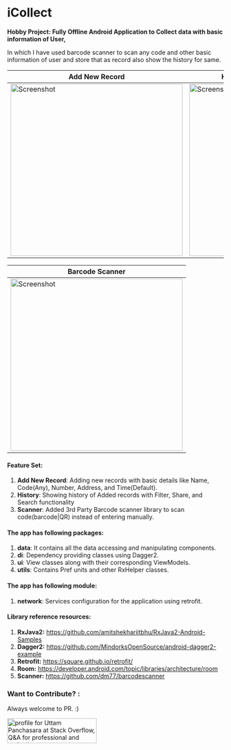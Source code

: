 # iCollect
**Hobby Project: Fully Offline Android Application to Collect data with basic information of User,**

In which I have used barcode scanner to scan any code and other basic information of user and store that as record also show the history for same.

| Add New Record | History with (Filter,Detail,Share) | Search |
| ------------------------------- | ------------------------------- | -------------------------------- | 
| <img src="https://i.imgur.com/bN0ClZg.gif" height="400" alt="Screenshot"/>  | <img src="https://i.imgur.com/C9vy26y.gif" height="400" alt="Screenshot"/> | <img src="https://i.imgur.com/4JZu84t.gif" height="400" alt="Screenshot"/> |

| Barcode Scanner |
| -------------------------------- |
| <img src="https://i.imgur.com/fgLnMJX.gif" height="400" alt="Screenshot"/> |



#### Feature Set:
1. **Add New Record**: Adding new records with basic details like Name, Code(Any), Number, Address, and Time(Default).
2. **History**: Showing history of Added records with Filter, Share, and Search functionality
3. **Scanner**: Added 3rd Party Barcode scanner library to scan code(barcode|QR) instead of entering manually.

#### The app has following packages:
1. **data**: It contains all the data accessing and manipulating components.
2. **di**: Dependency providing classes using Dagger2.
3. **ui**: View classes along with their corresponding ViewModels.
4. **utils**: Contains Pref units and other RxHelper classes.

#### The app has following module:
1. **network**: Services configuration for the application using retrofit.

#### Library reference resources:
1. **RxJava2:** https://github.com/amitshekhariitbhu/RxJava2-Android-Samples
2. **Dagger2:** https://github.com/MindorksOpenSource/android-dagger2-example
3. **Retrofit:** https://square.github.io/retrofit/
4. **Room:** https://developer.android.com/topic/libraries/architecture/room
5. **Scanner:** https://github.com/dm77/barcodescanner

### Want to Contribute? :
Always welcome to PR. :)

<a href="https://stackoverflow.com/users/5719935/uttam-panchasara">
<img src="https://stackoverflow.com/users/flair/5719935.png" width="208" height="58" alt="profile for Uttam Panchasara at Stack Overflow, Q&amp;A for professional and enthusiast programmers" title="profile for Uttam Panchasara at Stack Overflow, Q&amp;A for professional and enthusiast programmers">
</a>
